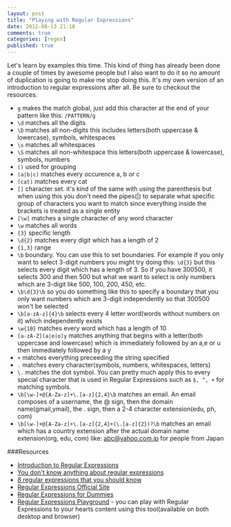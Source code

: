 ```yaml
---
layout: post
title: "Playing with Regular Expressions"
date: 2012-08-13 21:18
comments: true
categories: [regex]
published: true
---
```


Let's learn by examples this time. This kind of thing has already been done a couple of times by awesome people but I also want to do it so no amount of
duplication is going to make me stop doing this. It's my own version of an introduction to regular expressions after all. Be sure to checkout the resources.

 * ```g``` makes the match global, just add this character at the end of your pattern like this: ```/PATTERN/g```
 * ```\d``` matches all the digits
 * ```\D``` matches all non-digits this includes letters(both uppercase & lowercase), symbols, whitespaces
 * ```\s``` matches all whitespaces
 * ```\S``` matches all non-whitespace this letters(both uppercase & lowercase), symbols, numbers
 * ```()``` used for grouping
 * ```(a|b|c)``` matches every occurence a, b or c
 * ```(cat)``` matches every cat
 * ```[]``` character set. it's kind of the same with using the parenthesis but when using this you don't need the pipes(|) to separate what specific group of characters you want to match since everything inside the brackets is treated as a single entity
 * ```[\w]``` matches a single character of any word character
 * ```\w``` matches all words
 * ```{3}``` specific length
 * ```\d{2}``` matches every digit which has a length of 2
 * ```{1,3}``` range
 * ```\b``` boundary. You can use this to set boundaries. For example if you only want to select 3-digit numbers you might try doing this: ```\d{3}``` but this selects every digit which has a length of 3. So if you have 300500, it selects 300 and then 500 but what we want to select is only numbers which are 3-digit like 500, 100, 200, 450, etc.
 * ```\b\d{3}\b``` so you do something like this to specify a boundary that you only want numbers which are 3-digit independently so that 300500 won't be selected
 * ```\b[a-zA-z]{4}\b``` selects every 4 letter word(words without numbers on it) which independently exists			
 * ```\w{10}``` matches every word which has a length of 10
 * ```[a-zA-Z](a|e|o)y``` matches anything that begins with a letter(both uppercase and lowercase) which is immediately followed by an a,e or u then immediately followed by a y
 * ```+``` matches everything preceeding the string specified 
 * ```.``` matches every character(symbols, numbers, whitespaces, letters)
 * ```\.```  matches the dot symbol. You can pretty much apply this to every special character that is used in Regular Expressions such as ```$, ^, +``` for matching symbols.
 * ```\b[\w-]+@[A-Za-z]+\.[a-z]{2,4}\b```  matches an email. An email composes of a username, the @ sign, then the domain name(gmail,ymail), the . sign, then a 2-4 character extension(edu, ph, com)
 * ```\b[\w-]+@[A-Za-z]+\.[a-z]{2,4}+(\.[a-z]{2})?\b```  matches an email which has a country extension after the actual domain name extension(org, edu, com) like: abc@yahoo.com.jp for people from Japan


###Resources
 * [Introduction to Regular Expressions](http://codular.com/regex)
 * [You don't know anything about regular expressions](http://net.tutsplus.com/tutorials/javascript-ajax/you-dont-know-anything-about-regular-expressions/)
 * [8 regular expressions that you should know](http://net.tutsplus.com/tutorials/other/8-regular-expressions-you-should-know/)
 * [Regular Expressions Official Site](http://www.regular-expressions.info/)
 * [Regular Expressions for Dummies](http://net.tutsplus.com/tutorials/php/regular-expressions-for-dummies-screencast-series/)
 * [Regular Expressions Playground](http://gskinner.com/RegExr/) - you can play with Regular Expressions to your hearts content using this tool(available on both desktop and browser)
